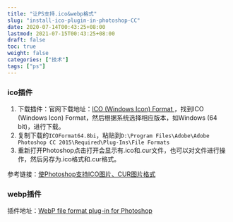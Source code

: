 ```yaml
---
title: "让PS支持.ico&webp格式"
slug: "install-ico-plugin-in-photoshop-CC"
date: 2020-07-14T00:43:25+08:00
lastmod: 2021-07-15T00:43:25+08:00
draft: false
toc: true
weight: false
categories: ["技术"]
tags: ["ps"]
---
```


### ico插件

1. 下载插件：官网下载地址：[ICO (Windows Icon) Format ](http://www.telegraphics.com.au/sw/)，找到ICO (Windows Icon) Format，然后根据系统选择相应版本，如Windows (64 bit)，进行下载。
2. 复制下载的`ICOFormat64.8bi`，粘贴到`D:\Program Files\Adobe\Adobe Photoshop CC 2015\Required\Plug-Ins\File Formats`
3. 重新打开Photoshop点击打开会显示有.ico和.cur文件，也可以对文件进行操作，然后另存为.ico格式和.cur格式。

参考链接：[使Photoshop支持ICO图片、CUR图片格式](https://blog.csdn.net/weixin_44222492/article/details/101596183)

### webp插件

插件地址：[WebP file format plug-in for Photoshop](https://github.com/webmproject/WebPShop)

